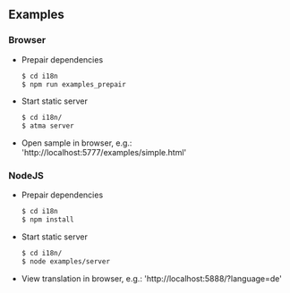 Examples
----

### Browser

- Prepair dependencies

	```bash
	$ cd i18n
	$ npm run examples_prepair
	```

- Start static server

	```bash
	$ cd i18n/
	$ atma server
	```

- Open sample in browser, e.g.: 'http://localhost:5777/examples/simple.html'
	
### NodeJS

- Prepair dependencies

	```bash
	$ cd i18n
	$ npm install
	```

- Start static server

	```bash
	$ cd i18n/
	$ node examples/server
	```

- View translation in browser, e.g.: 'http://localhost:5888/?language=de'
